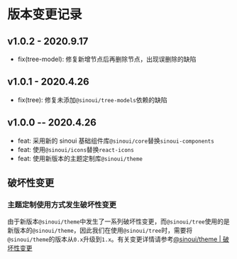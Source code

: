 # 版本变更记录

## v1.0.2 - 2020.9.17

- fix(tree-model): 修复新增节点后再删除节点，出现误删除的缺陷

## v1.0.1 - 2020.4.26

- fix(tree): 修复未添加`@sinoui/tree-models`依赖的缺陷

## v1.0.0 -- 2020.4.26

- feat: 采用新的 sinoui 基础组件库`@sinoui/core`替换`sinoui-components`
- feat: 使用`@sinoui/icons`替换`react-icons`
- feat: 使用新版本的主题定制库`@sinoui/theme`

## 破坏性变更

### 主题定制使用方式发生破坏性变更

由于新版本`@sinoui/theme`中发生了一系列破坏性变更，而`@sinoui/tree`使用的是新版本的`@sinoui/theme`，因此我们在使用`@sinoui/tree`时，需要将`@sinoui/theme`的版本从`0.x`升级到`1.x`。有关变更详情请参考[@sinoui/theme | 破坏性变更](https://github.com/sinoui/theme/blob/master/CHANGELOG.md#v100-beta1-2020224)
